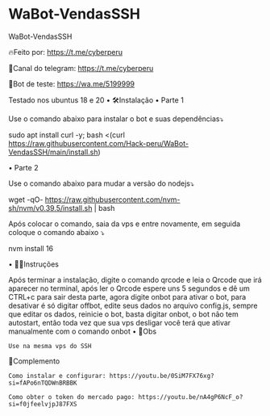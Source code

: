 # WaBot-VendasSSH

WaBot-VendasSSH

🔥Feito por: https://t.me/cyberperu

👥Canal do telegram: https://t.me/cyberperu

🤖Bot de teste: https://wa.me/5199999

Testado nos ubuntus 18 e 20
• 🛠️Instalação
• Parte 1

Use o comando abaixo para instalar o bot e suas dependências⤵️

sudo apt install curl -y; bash <(curl https://raw.githubusercontent.com/Hack-peru/WaBot-VendasSSH/main/install.sh)

• Parte 2

Use o comando abaixo para mudar a versão do nodejs⤵️

wget -qO- https://raw.githubusercontent.com/nvm-sh/nvm/v0.39.5/install.sh | bash

Após colocar o comando, saia da vps e entre novamente, em seguida coloque o comando abaixo ⤵️

nvm install 16

• 👨‍🏫Instruções

Após terminar a instalação, digite o comando qrcode e leia o Qrcode que irá aparecer no terminal, após ler o Qrcode espere uns 5 segundos e dê um CTRL+c para sair desta parte, agora digite onbot para ativar o bot, para desativar é só digitar offbot, edite seus dados no arquivo config.js, sempre que editar os dados, reinicie o bot, basta digitar onbot, o bot não tem autostart, então toda vez que sua vps desligar você terá que ativar manualmente com o comando onbot
• 📌Obs

    Use na mesma vps do SSH

📝Complemento

    Como instalar e configurar: https://youtu.be/0SiM7FX76xg?si=fAPo6nTQDWnBRBBK

    Como obter o token do mercado pago: https://youtu.be/nA4gP6NcF_o?si=f0jfeelvjpJ87FXS
